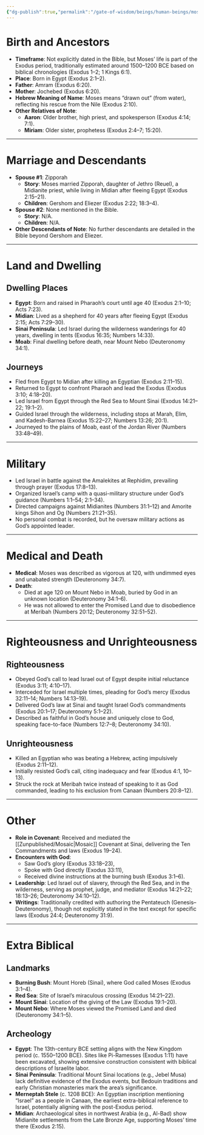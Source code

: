 ```yaml
---
{"dg-publish":true,"permalink":"/gate-of-wisdom/beings/human-beings/moses/","tags":["#GateWisdom","#HumanBeing"]}
---
```



# Birth and Ancestors
- **Timeframe**: Not explicitly dated in the Bible, but Moses’ life is part of the Exodus period, traditionally estimated around 1500–1200 BCE based on biblical chronologies (Exodus 1–2; 1 Kings 6:1).
- **Place**: Born in Egypt (Exodus 2:1–2).
- **Father**: Amram (Exodus 6:20).
- **Mother**: Jochebed (Exodus 6:20).
- **Hebrew Meaning of Name**: Moses means “drawn out” (from water), reflecting his rescue from the Nile (Exodus 2:10).
- **Other Relatives of Note**:
  - **Aaron**: Older brother, high priest, and spokesperson (Exodus 4:14; 7:1).
  - **Miriam**: Older sister, prophetess (Exodus 2:4–7; 15:20).

---

# Marriage and Descendants
- **Spouse #1**: Zipporah
  - **Story**: Moses married Zipporah, daughter of Jethro (Reuel), a Midianite priest, while living in Midian after fleeing Egypt (Exodus 2:15–21).
  - **Children**: Gershom and Eliezer (Exodus 2:22; 18:3–4).
- **Spouse #2**: None mentioned in the Bible.
  - **Story**: N/A.
  - **Children**: N/A.
- **Other Descendants of Note**: No further descendants are detailed in the Bible beyond Gershom and Eliezer.

---

# Land and Dwelling
## Dwelling Places
- **Egypt**: Born and raised in Pharaoh’s court until age 40 (Exodus 2:1–10; Acts 7:23).
- **Midian**: Lived as a shepherd for 40 years after fleeing Egypt (Exodus 2:15; Acts 7:29–30).
- **Sinai Peninsula**: Led Israel during the wilderness wanderings for 40 years, dwelling in tents (Exodus 16:35; Numbers 14:33).
- **Moab**: Final dwelling before death, near Mount Nebo (Deuteronomy 34:1).

## Journeys
- Fled from Egypt to Midian after killing an Egyptian (Exodus 2:11–15).
- Returned to Egypt to confront Pharaoh and lead the Exodus (Exodus 3:10; 4:18–20).
- Led Israel from Egypt through the Red Sea to Mount Sinai (Exodus 14:21–22; 19:1–2).
- Guided Israel through the wilderness, including stops at Marah, Elim, and Kadesh-Barnea (Exodus 15:22–27; Numbers 13:26; 20:1).
- Journeyed to the plains of Moab, east of the Jordan River (Numbers 33:48–49).

---

# Military
- Led Israel in battle against the Amalekites at Rephidim, prevailing through prayer (Exodus 17:8–13).
- Organized Israel’s camp with a quasi-military structure under God’s guidance (Numbers 1:1–54; 2:1–34).
- Directed campaigns against Midianites (Numbers 31:1–12) and Amorite kings Sihon and Og (Numbers 21:21–35).
- No personal combat is recorded, but he oversaw military actions as God’s appointed leader.

---

# Medical and Death
- **Medical**: Moses was described as vigorous at 120, with undimmed eyes and unabated strength (Deuteronomy 34:7).
- **Death**: 
	- Died at age 120 on Mount Nebo in Moab, buried by God in an unknown location (Deuteronomy 34:1–6). 
	- He was not allowed to enter the Promised Land due to disobedience at Meribah (Numbers 20:12; Deuteronomy 32:51–52).

---

# Righteousness and Unrighteousness
## Righteousness
- Obeyed God’s call to lead Israel out of Egypt despite initial reluctance (Exodus 3:11; 4:10–17).
- Interceded for Israel multiple times, pleading for God’s mercy (Exodus 32:11–14; Numbers 14:13–19).
- Delivered God’s law at Sinai and taught Israel God’s commandments (Exodus 20:1–17; Deuteronomy 5:1–22).
- Described as faithful in God’s house and uniquely close to God, speaking face-to-face (Numbers 12:7–8; Deuteronomy 34:10).

## Unrighteousness
- Killed an Egyptian who was beating a Hebrew, acting impulsively (Exodus 2:11–12).
- Initially resisted God’s call, citing inadequacy and fear (Exodus 4:1, 10–13).
- Struck the rock at Meribah twice instead of speaking to it as God commanded, leading to his exclusion from Canaan (Numbers 20:8–12).

---

# Other
- **Role in Covenant**: Received and mediated the [[Zunpublished/Mosaic\|Mosaic]] Covenant at Sinai, delivering the Ten Commandments and laws (Exodus 19–24).
- **Encounters with God**: 
	- Saw God’s glory (Exodus 33:18–23), 
	- Spoke with God directly (Exodus 33:11), 
	- Received divine instructions at the burning bush (Exodus 3:1–6).
- **Leadership**: Led Israel out of slavery, through the Red Sea, and in the wilderness, serving as prophet, judge, and mediator (Exodus 14:21–22; 18:13–26; Deuteronomy 34:10–12).
- **Writings**: Traditionally credited with authoring the Pentateuch (Genesis–Deuteronomy), though not explicitly stated in the text except for specific laws (Exodus 24:4; Deuteronomy 31:9).

---

# Extra Biblical
## Landmarks
- **Burning Bush**: Mount Horeb (Sinai), where God called Moses (Exodus 3:1–4).
- **Red Sea**: Site of Israel’s miraculous crossing (Exodus 14:21–22).
- **Mount Sinai**: Location of the giving of the Law (Exodus 19:1–20).
- **Mount Nebo**: Where Moses viewed the Promised Land and died (Deuteronomy 34:1–5).

## Archeology
- **Egypt**: The 13th-century BCE setting aligns with the New Kingdom period (c. 1550–1200 BCE). Sites like Pi-Ramesses (Exodus 1:11) have been excavated, showing extensive construction consistent with biblical descriptions of Israelite labor.
- **Sinai Peninsula**: Traditional Mount Sinai locations (e.g., Jebel Musa) lack definitive evidence of the Exodus events, but Bedouin traditions and early Christian monasteries mark the area’s significance.
- **Merneptah Stele** (c. 1208 BCE): An Egyptian inscription mentioning “Israel” as a people in Canaan, the earliest extra-biblical reference to Israel, potentially aligning with the post-Exodus period.
- **Midian**: Archaeological sites in northwest Arabia (e.g., Al-Bad) show Midianite settlements from the Late Bronze Age, supporting Moses’ time there (Exodus 2:15).
